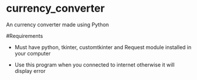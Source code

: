 # currency_converter
An currency converter made using Python

#Requirements

- Must have python, tkinter, customtkinter and Request module installed in your computer

- Use this program when you connected to internet otherwise it will display error 